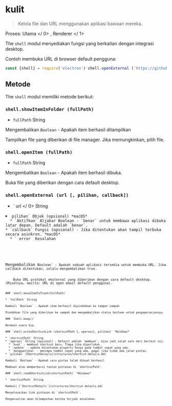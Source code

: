 # kulit

> Kelola file dan URL menggunakan aplikasi bawaan mereka.

Proses:  Utama </ 0> ,  Renderer </ 1></p> 

The `shell` modul menyediakan fungsi yang berkaitan dengan integrasi desktop.

Contoh membuka URL di browser default pengguna:

```javascript
const {shell} = require('electron') shell.openExternal ('https://github.com')
```

## Metode

The `shell` modul memiliki metode berikut:

### `shell.showItemInFolder (fullPath)`

* `fullPath` String

Mengembalikan `Boolean` - Apakah item berhasil ditampilkan

Tampilkan file yang diberikan di file manager. Jika memungkinkan, pilih file.

### `shell.openItem (fullPath)`

* `fullPath` String

Mengembalikan `Boolean` - Apakah item berhasil dibuka.

Buka file yang diberikan dengan cara default desktop.

### `shell.openExternal (url [, pilihan, callback])`

* ` url </ 0> String</li>
<li><code>pilihan` Objek (opsional) *macOS* 
  * `Aktifkan` Aljabar Boolean - `benar` untuk membawa aplikasi dibuka latar depan. Default adalah `benar`.
* `callback` Fungsi (opsional) - Jika ditentukan akan tampil terbuka secara asinkron. *macOS* 
  * ` error </ 0> Kesalahan</li>
</ul></li>
</ul>

<p>Mengembalikan <code>Boolean` - Apakah sebuah aplikasi tersedia untuk membuka URL. Jika callback ditentukan, selalu mengembalikan true.</p> 
    Buka URL protokol eksternal yang diberikan dengan cara default desktop. (Misalnya, mailto: URL di agen email default pengguna).
    
    ### `shell.moveItemToTrash(fullPath)`
    
    * `fullPath` String
    
    Kembali `Boolean` - Apakah item berhasil dipindahkan ke tempat sampah
    
    Pindahkan file yang diberikan ke sampah dan mengembalikan status boolean untuk pengoperasiannya.
    
    ### `Shell.beep()`
    
    Bermain suara bip.
    
    ### `shell.writeShortcutLink (shortcutPath [, operasi], pilihan)` *Windows*
    
    * `shortcutPath` String
    * `operasi` String (opsional) - Default adalah `membuat`, bisa jadi salah satu dari berikut ini: 
      * `buat` - membuat shortcut baru, Timpa jika diperlukan.
      * `update` - update ditentukan properti hanya pada tombol cepat yang ada.
      * `menggantikan` - menimpa tombol cepat yang ada, gagal jika tidak ada jalan pintas.
    * `pilihan` [ShortcutDetails](structures/shortcut-details.md)
    
    Kembali `Boolean` - Apakah cara pintas telah dibuat berhasil
    
    Membuat atau memperbarui tautan pintasan di `shortcutPath`.
    
    ### `shell.readShortcutLink(shortcutPath)` *Windows*
    
    * `shortcutPath` String
    
    Kembali [`ShortcutDetails`](structures/shortcut-details.md)
    
    Menyelesaikan link pintasan di `shortcutPath`.
    
    Pengecualian akan dilemparkan ketika terjadi kesalahan.